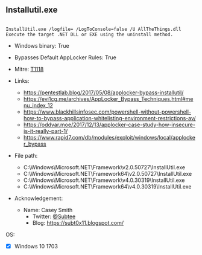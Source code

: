 ## Installutil.exe
```

InstallUtil.exe /logfile= /LogToConsole=false /U AllTheThings.dll
Execute the target .NET DLL or EXE using the uninstall method.
```
* Windows binary: True   
* Bypasses Default AppLocker Rules: True   
* Mitre: [T1118](https://attack.mitre.org/wiki/Technique/T1118)   
   
* Links:   
  * https://pentestlab.blog/2017/05/08/applocker-bypass-installutil/
  * https://evi1cg.me/archives/AppLocker_Bypass_Techniques.html#menu_index_12
  * https://www.blackhillsinfosec.com/powershell-without-powershell-how-to-bypass-application-whitelisting-environment-restrictions-av/
  * https://oddvar.moe/2017/12/13/applocker-case-study-how-insecure-is-it-really-part-1/
  * https://www.rapid7.com/db/modules/exploit/windows/local/applocker_bypass
   
* File path:   
  * C:\Windows\Microsoft.NET\Framework\v2.0.50727\InstallUtil.exe
  * C:\Windows\Microsoft.NET\Framework64\v2.0.50727\InstallUtil.exe
  * C:\Windows\Microsoft.NET\Framework\v4.0.30319\InstallUtil.exe
  * C:\Windows\Microsoft.NET\Framework64\v4.0.30319\InstallUtil.exe
   
* Acknowledgement:   
  * Name: Casey Smith
    * Twitter: [@Subtee](https://twitter.com/@Subtee)
    * Blog: https://subt0x11.blogspot.com/
   
OS:  
- [x] Windows 10 1703
